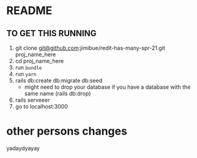 # README

## TO GET THIS RUNNING 

1. git clone git@github.com:jimibue/redit-has-many-spr-21.git proj_name_here
2. cd proj_name_here
3. run `bundle`
4. run `yarn`
5. rails db:create db:migrate db:seed
   * might need to drop your database if you have a database with the same name (rails db:drop)
7. rails serveeer
8. go to localhost:3000

# other persons changes
yadaydyayay

